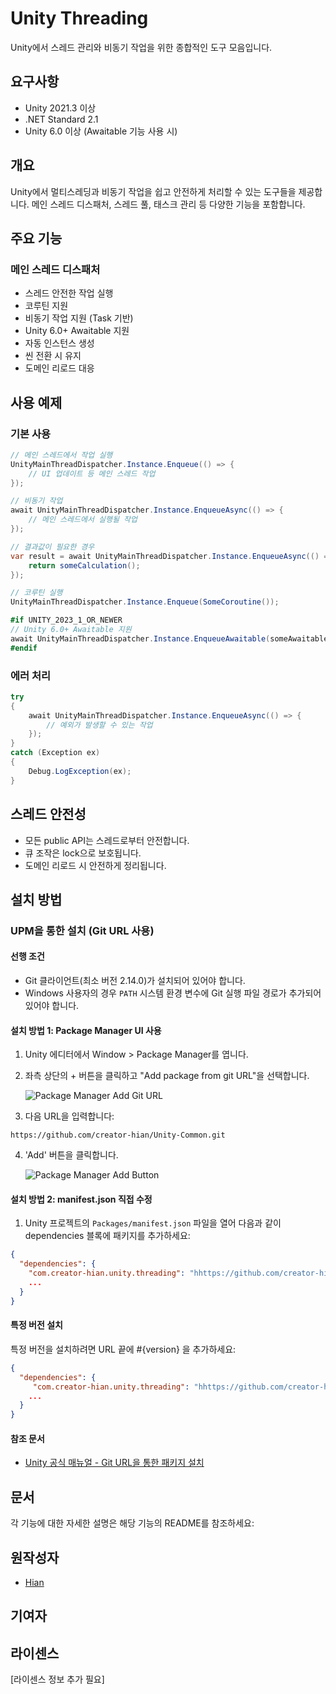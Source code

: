 # Unity Threading

Unity에서 스레드 관리와 비동기 작업을 위한 종합적인 도구 모음입니다.

## 요구사항

- Unity 2021.3 이상
- .NET Standard 2.1
- Unity 6.0 이상 (Awaitable 기능 사용 시)

## 개요

Unity에서 멀티스레딩과 비동기 작업을 쉽고 안전하게 처리할 수 있는 도구들을 제공합니다. 메인 스레드 디스패처, 스레드 풀, 태스크 관리 등 다양한 기능을 포함합니다.

## 주요 기능

### 메인 스레드 디스패처

- 스레드 안전한 작업 실행
- 코루틴 지원
- 비동기 작업 지원 (Task 기반)
- Unity 6.0+ Awaitable 지원
- 자동 인스턴스 생성
- 씬 전환 시 유지
- 도메인 리로드 대응

## 사용 예제

### 기본 사용

```csharp
// 메인 스레드에서 작업 실행
UnityMainThreadDispatcher.Instance.Enqueue(() => {
    // UI 업데이트 등 메인 스레드 작업
});

// 비동기 작업
await UnityMainThreadDispatcher.Instance.EnqueueAsync(() => {
    // 메인 스레드에서 실행될 작업
});

// 결과값이 필요한 경우
var result = await UnityMainThreadDispatcher.Instance.EnqueueAsync(() => {
    return someCalculation();
});

// 코루틴 실행
UnityMainThreadDispatcher.Instance.Enqueue(SomeCoroutine());

#if UNITY_2023_1_OR_NEWER
// Unity 6.0+ Awaitable 지원
await UnityMainThreadDispatcher.Instance.EnqueueAwaitable(someAwaitable);
#endif
```

### 에러 처리

```csharp
try 
{
    await UnityMainThreadDispatcher.Instance.EnqueueAsync(() => {
        // 예외가 발생할 수 있는 작업
    });
}
catch (Exception ex)
{
    Debug.LogException(ex);
}
```

## 스레드 안전성

- 모든 public API는 스레드로부터 안전합니다.
- 큐 조작은 lock으로 보호됩니다.
- 도메인 리로드 시 안전하게 정리됩니다.

## 설치 방법

### UPM을 통한 설치 (Git URL 사용)

#### 선행 조건

- Git 클라이언트(최소 버전 2.14.0)가 설치되어 있어야 합니다.
- Windows 사용자의 경우 `PATH` 시스템 환경 변수에 Git 실행 파일 경로가 추가되어 있어야 합니다.

#### 설치 방법 1: Package Manager UI 사용

1. Unity 에디터에서 Window > Package Manager를 엽니다.
2. 좌측 상단의 + 버튼을 클릭하고 "Add package from git URL"을 선택합니다.

   ![Package Manager Add Git URL](https://i.imgur.com/1tCNo66.png)

3. 다음 URL을 입력합니다:

```text
https://github.com/creator-hian/Unity-Common.git
```

4. 'Add' 버튼을 클릭합니다.

   ![Package Manager Add Button](https://i.imgur.com/yIiD4tT.png)

#### 설치 방법 2: manifest.json 직접 수정

1. Unity 프로젝트의 `Packages/manifest.json` 파일을 열어 다음과 같이 dependencies 블록에 패키지를 추가하세요:

```json
{
  "dependencies": {
    "com.creator-hian.unity.threading": "hhttps://github.com/creator-hian/Unity-Threading.git",
    ...
  }
}
```

#### 특정 버전 설치

특정 버전을 설치하려면 URL 끝에 #{version} 을 추가하세요:

```json
{
  "dependencies": {
     "com.creator-hian.unity.threading": "hhttps://github.com/creator-hian/Unity-Threading.git#0.0.1",
    ...
  }
}
```

#### 참조 문서

- [Unity 공식 매뉴얼 - Git URL을 통한 패키지 설치](https://docs.unity3d.com/kr/2023.2/Manual/upm-ui-giturl.html)

## 문서

각 기능에 대한 자세한 설명은 해당 기능의 README를 참조하세요:

## 원작성자

- [Hian](https://github.com/creator-hian)

## 기여자

## 라이센스

[라이센스 정보 추가 필요]
